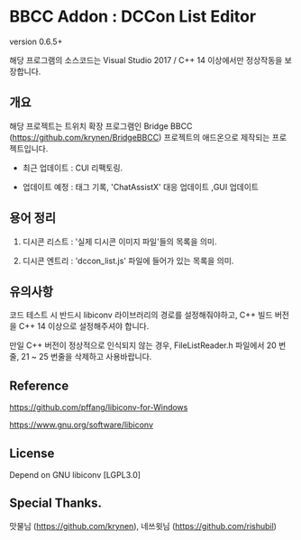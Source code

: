 BBCC Addon : DCCon List Editor
===
version 0.6.5+

해당 프로그램의 소스코드는 Visual Studio 2017 / C++ 14 이상에서만 정상작동을 보장합니다.

## 개요
해당 프로젝트는 트위치 확장 프로그램인 Bridge BBCC (https://github.com/krynen/BridgeBBCC) 프로젝트의 애드온으로 제작되는 프로젝트입니다.

 
 
 * 최근 업데이트 : CUI 리팩토링. 
 
 * 업데이트 예정 : 태그 기록, 'ChatAssistX' 대응 업데이트 ,GUI 업데이트


## 용어 정리
1. 디시콘 리스트 : '실제 디시콘 이미지 파일'들의 목록을 의미.

2. 디시콘 엔트리 : 'dccon_list.js' 파일에 들어가 있는 목록을 의미.


## 유의사항
코드 테스트 시 반드시 libiconv 라이브러리의 경로를 설정해줘야하고, C++ 빌드 버전을 C++ 14 이상으로 설정해주셔야 합니다.

만일 C++ 버전이 정상적으로 인식되지 않는 경우, FileListReader.h 파일에서 20 번줄, 21 ~ 25 번줄을 삭제하고 사용바랍니다. 


## Reference
https://github.com/pffang/libiconv-for-Windows

https://www.gnu.org/software/libiconv


## License
Depend on GNU libiconv [LGPL3.0]


## Special Thanks.
맛물님 (https://github.com/krynen), 네쓰윗님 (https://github.com/rishubil)


 [1]: https://www.gnu.org/licenses/lgpl.html
